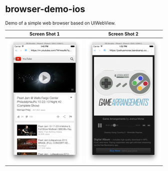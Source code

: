 # browser-demo-ios
Demo of a simple web browser based on UIWebView.

Screen Shot 1                 | Screen Shot 2
:----------------------------:|:-------------------------------:
![](screen-shot.png)          |  ![](screen-shot-2.png)
